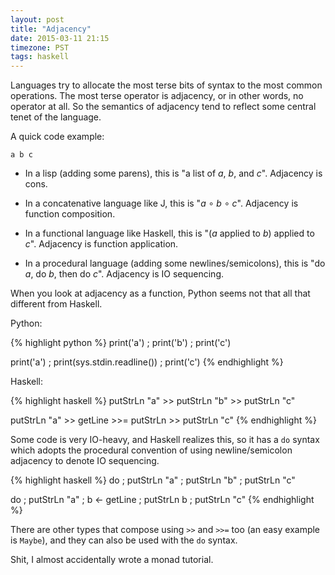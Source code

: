 ```yaml
---
layout: post
title: "Adjacency"
date: 2015-03-11 21:15
timezone: PST
tags: haskell
---
```


Languages try to allocate the most terse bits of syntax to the most
common operations. The most terse operator is adjacency, or in other
words, no operator at all. So the semantics of adjacency tend to
reflect some central tenet of the language.

A quick code example:

    a b c

- In a lisp (adding some parens),
  this is "a list of *a*, *b*, and *c*".
  Adjacency is cons.

- In a concatenative language like J,
  this is "*a* ∘ *b* ∘ *c*".
  Adjacency is function composition.

- In a functional language like Haskell,
  this is "(*a* applied to *b*) applied to *c*".
  Adjacency is function application.

- In a procedural language (adding some newlines/semicolons),
  this is "do *a*, do *b*, then do *c*".
  Adjacency is IO sequencing.

When you look at adjacency as a function, Python seems not that all
that different from Haskell.

Python:

{% highlight python %}
print('a') ; print('b') ; print('c')

print('a') ; print(sys.stdin.readline()) ; print('c')
{% endhighlight %}

Haskell:

{% highlight haskell %}
putStrLn "a" >> putStrLn "b" >> putStrLn "c"

putStrLn "a" >> getLine >>= putStrLn >> putStrLn "c"
{% endhighlight %}

Some code is very IO-heavy, and Haskell realizes this, so it has
a `do` syntax which adopts the procedural convention of using
newline/semicolon adjacency to denote IO sequencing.

{% highlight haskell %}
do ; putStrLn "a" ; putStrLn "b" ; putStrLn "c"

do ; putStrLn "a" ; b <- getLine ; putStrLn b ; putStrLn "c"
{% endhighlight %}

There are other types that compose using `>>` and `>>=` too (an easy
example is `Maybe`), and they can also be used with the `do` syntax.

Shit, I almost accidentally wrote a monad tutorial.
